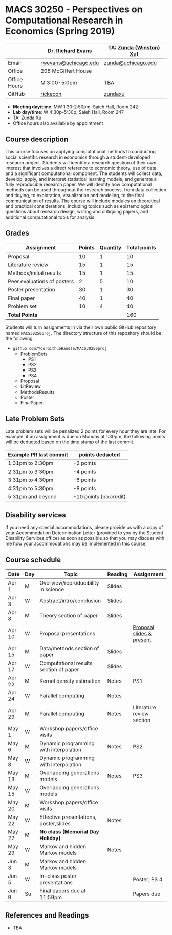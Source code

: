 # MACS 30250 - Perspectives on Computational Research in Economics (Spring 2019)

|  | [Dr. Richard Evans](https://sites.google.com/site/rickecon/) | TA: [Zunda (Winston) Xu)](https://github.com/zundaxu) |
|--------------|--------------------------------------------------------------|----------------------------------------------------|
| Email | rwevans@uchicago.edu | zunda@uchicago.edu |
| Office | 208 McGiffert House |                    |
| Office Hours | M 3:00-5:0pm | TBA |
| GitHub | [rickecon](https://github.com/rickecon) | [zundaxu](https://github.com/zundaxu) |

* **Meeting day/time**: MW 1:30-2:50pm, Saieh Hall, Room 242
* **Lab day/time**: W 4:30p-5:30p, Saieh Hall, Room 247
* TA: Zunda Xu
* Office hours also available by appointment

## Course description

This course focuses on applying computational methods to conducting social scientific research in economics through a student-developed research project. Students will identify a research question of their own interest that involves a direct reference to economic theory, use of data, and a significant computational component. The students will collect data, develop, apply, and interpret statistical learning models, and generate a fully reproducible research paper. We will identify how computational methods can be used throughout the research process, from data collection and tidying, to exploration, visualization and modeling, to the final communication of results. The course will include modules on theoretical and practical considerations, including topics such as epistemological questions about research design, writing and critiquing papers, and additional computational tools for analysis.

## Grades

|     Assignment              | Points | Quantity | Total points |
|-----------------------------|--------|----------|--------------|
| Proposal                    |    10  |      1   |        10    |
| Literature review           |    15  |      1   |        15    |
| Methods/initial results     |    15  |      1   |        15    |
| Peer evaluations of posters |     2  |      5   |        10    |
| Poster presentation         |    30  |      1   |        30    |
| Final paper                 |    40  |      1   |        40    |
| Problem set                 |    10  |      4   |        40    |
| **Total Points**            |        |          |       160    |

Students will turn assignments in via their own public GitHub repository named `MACS30250proj`. The directory structure of this repository should be the following.

* `github.com/YourGithubHandle/MACS30250proj`
  * ProblemSets
    * PS1
    * PS2
    * PS3
    * PS4
  * Proposal
  * LitReview
  * MethodsResults
  * Poster
  * FinalPaper


## Late Problem Sets

Late problem sets will be penalized 2 points for every hour they are late. For example, if an assignment is due on Monday at 1:30pm, the following points will be deducted based on the time stamp of the last commit.

| Example PR last commit | points deducted |
| ---------------------- | --------------- |
| 1:31pm to 2:30pm       | -2 points       |
| 2:31pm to 3:30pm       | -4 points       |
| 3:31pm to 4:30pm       | -6 points       |
| 4:31pm to 5:30pm       | -8 points       |
| 5:31pm and beyond      | -10 points (no credit) |


## Disability services

If you need any special accommodations, please provide us with a copy of your Accommodation Determination Letter (provided to you by the Student Disability Services office) as soon as possible so that you may discuss with me how your accommodations may be implemented in this course.


## Course schedule

| Date | Day | Topic | Reading | Assignment |
|------|-----|-------|---------|------------|
| Apr  1 | M | Overview/reproducibility in science | Slides |  |
| Apr  3 | W | Abstract/intro/conclusion | Slides |  |
| Apr  8 | M | Theory section of paper | Slides |  |
| Apr 10 | W | Proposal presentations |  | [Proposal slides & present]() |
| Apr 15 | M | Data/methods section of paper | Slides |  |
| Apr 17 | W | Computational results section of paper | Slides |  |
| Apr 22 | M | Kernel density estimation | Notes | PS1 |
| Apr 24 | W | Parallel computing | Notes |  |
| Apr 29 | M | Parallel computing | Notes | Literature review section |
| May  1 | W | Workshop papers/office visits |  |  |
| May  6 | M | Dynamic programming with interpolation | Notes | PS2 |
| May  8 | W | Dynamic programming with interpolation |       |     |
| May 13 | M | Overlapping generations models | Notes  | PS3 |
| May 15 | W | Overlapping generations models |  |   |
| May 20 | M | Workshop papers/office visits |  |  |
| May 22 | W | Effective presentations, poster,slides | Notes |  |
| May 27 | M | **No class (Memorial Day Holiday)** |  |  |
| May 29 | W | Markov and hidden Markov models | Notes |  |
| Jun  3 | M | Markov and hidden Markov models |  |  |
| Jun  5 | W | In-class poster presentations |  | Poster, PS 4 |
| Jun  9 | Su | Final papers due at 11:59pm |  | Papers due |


## References and Readings

* TBA


